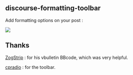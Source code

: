 ## discourse-formatting-toolbar

Add formatting options on your post : 

![](https://github.com/iunctis/discourse-formatting-toolbar/blob/master/formatting.png )


## Thanks

[ZogStrip](https://github.com/discourse/vbulletin-bbcode) : for his vbulletin BBcode, which was very helpful.

[cpradio](https://github.com/cpradio) : for the toolbar.
